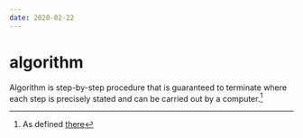 ```yaml
---
date: 2020-02-22
---
```

# algorithm

Algorithm is step-by-step procedure that is guaranteed to terminate where each step is precisely stated and can be carried out by a computer.[^1]

[^1]: As defined [there](../../n/l/dodd-s18/lec01.md)
